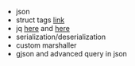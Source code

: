 + json
+ struct tags [link](https://www.practical-go-lessons.com/post/how-to-add-and-read-go-struct-tags-cbt2mue6togs70jopvi0)
+ jq [here](https://jqlang.github.io/jq/) and [here](https://www.baeldung.com/linux/jq-command-json)
+ serialization/deserialization
+ custom marshaller
+ gjson and advanced query in json
